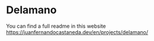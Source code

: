 # Delamano

You can find a full readme in this website https://juanfernandocastaneda.dev/en/projects/delamano/
